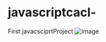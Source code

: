 # javascriptcacl-
First javacsciprtProject
![image](https://github.com/user-attachments/assets/fef7ae85-4bd6-4a5b-9b9b-257b0e1f4c28)
